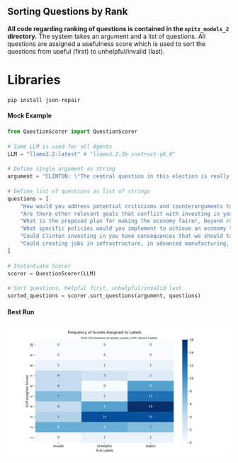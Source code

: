 
## Sorting Questions by Rank

**All code regarding ranking of questions is contained in the `opitz_models_2` directory.**
The system takes an argument and a list of questions. All questions are assigned a usefulness score which is used to sort the questions from useful (first) to unhelpful/invalid (last).

  

# Libraries

`pip install json-repair`

  

#### Mock Example
```python
from QuestionScorer import QuestionScorer

# Same LLM is used for all Agents
LLM = "llama3.2:latest" # "llama3.2:3b-instruct-q8_0"

# Define single argument as string
argument = "CLINTON: \"The central question in this election is really what kind of country we want to be and what kind of future we 'll build together\nToday is my granddaughter 's second birthday\nI think about this a lot\nwe have to build an economy that works for everyone , not just those at the top\nwe need new jobs , good jobs , with rising incomes\nI want us to invest in you\nI want us to invest in your future\njobs in infrastructure , in advanced manufacturing , innovation and technology , clean , renewable energy , and small business\nmost of the new jobs will come from small business\nWe also have to make the economy fairer\nThat starts with raising the national minimum wage and also guarantee , finally , equal pay for women 's work\nI also want to see more companies do profit-sharing\""

# Define list of questions as list of strings
questions = [
    "How would you address potential criticisms and counterarguments to these policies, and what would be your response to opposing views and interests?", # Invalid
    "Are there other relevant goals that conflict with investing in you?", # Unhelpful
    "What is the proposed plan for making the economy fairer, beyond raising the national minimum wage and guaranteeing equal pay for women's work?", # Useful
    "What specific policies would you implement to achieve an economy that works for everyone, and how would you ensure their effectiveness?", # Invalid
    "Could Clinton investing in you have consequences that we should take into account? Is it practically possible?", # Useful
    "Could creating jobs in infrastructure, in advanced manufacturing, innovation and technology, clean, renewable energy, and small businesses have consequences that we should take into account? Is it practically possible?" # Useful
]

# Instantiate Scorer
scorer = QuestionScorer(LLM)

# Sort questions, helpful first, unhelpful/invalid last
sorted_questions = scorer.sort_questions(argument, questions)
```

#### Best Run
![alt text](sample_scored_1578.png)